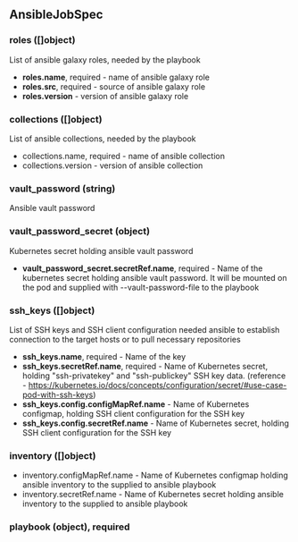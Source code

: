 ## AnsibleJobSpec

### roles ([]object)
List of ansible galaxy roles, needed by the playbook
- **roles.name**, required - name of ansible galaxy role
- **roles.src**, required - source of ansible galaxy role
- **roles.version** - version of ansible galaxy role
### collections ([]object)
List of ansible collections, needed by the playbook
- collections.name, required - name of ansible collection
- collections.version - version of ansible collection
### vault_password (string)
Ansible vault password
### vault_password_secret (object)
Kubernetes secret holding ansible vault password
- **vault_password_secret.secretRef.name**, required - Name of the kubernetes secret holding ansible vault password. It will be mounted on the pod and supplied with --vault-password-file to the playbook
### ssh_keys ([]object)
List of SSH keys and SSH client configuration needed ansible to establish connection to the target hosts or to pull necessary repositories
- **ssh_keys.name**, required - Name of the key
- **ssh_keys.secretRef.name**, required - Name of Kubernetes secret, holding "ssh-privatekey" and "ssh-publickey" SSH key data. (reference - https://kubernetes.io/docs/concepts/configuration/secret/#use-case-pod-with-ssh-keys)
- **ssh_keys.config.configMapRef.name** - Name of Kubernetes configmap, holding SSH client configuration for the SSH key
- **ssh_keys.config.secretRef.name** - Name of Kubernetes secret, holding SSH client configuration for the SSH key
### inventory ([]object)
- inventory.configMapRef.name - Name of Kubernetes configmap holding ansible inventory to the supplied to ansible playbook
- inventory.secretRef.name - Name of Kubernetes secret holding ansible inventory to the supplied to ansible playbook
### playbook (object), required
